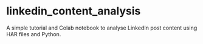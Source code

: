 # linkedin_content_analysis
A simple tutorial and Colab notebook to analyse LinkedIn post content using HAR files and Python.
